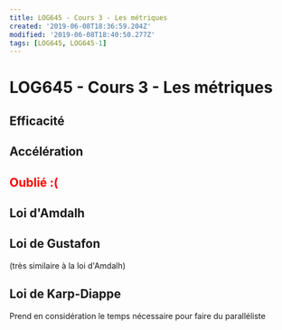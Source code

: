```yaml
---
title: LOG645 - Cours 3 - Les métriques
created: '2019-06-08T18:36:59.204Z'
modified: '2019-06-08T18:40:50.277Z'
tags: [LOG645, LOG645-1]
---
```


# LOG645 - Cours 3 - Les métriques

## Efficacité

## Accélération

## <span style="color:red">Oublié :(</span>

## Loi d'Amdalh

## Loi de Gustafon
(très similaire à la loi d'Amdalh)

## Loi de Karp-Diappe
Prend en considération le temps nécessaire pour faire du paralléliste
